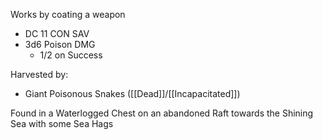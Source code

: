 Works by coating a weapon
- DC 11 CON SAV
- 3d6 Poison DMG
	- 1/2 on Success

Harvested by:
- Giant Poisonous Snakes ([[Dead]]/[[Incapacitated]])

Found in a Waterlogged Chest on an abandoned Raft towards the Shining Sea with some Sea Hags